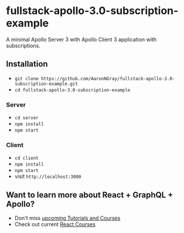 # fullstack-apollo-3.0-subscription-example

A minimal Apollo Server 3 with Apollo Client 3 application with subscriptions.

## Installation

* `git clone https://github.com/AaronNGray/fullstack-apollo-3.0-subscription-example.git`
* `cd fullstack-apollo-3.0-subscription-example`

### Server

* `cd server`
* `npm install`
* `npm start`

### Client

* `cd client`
* `npm install`
* `npm start`
* visit `http://localhost:3000`

## Want to learn more about React + GraphQL + Apollo?

* Don't miss [upcoming Tutorials and Courses](https://www.getrevue.co/profile/rwieruch)
* Check out current [React Courses](https://roadtoreact.com)
